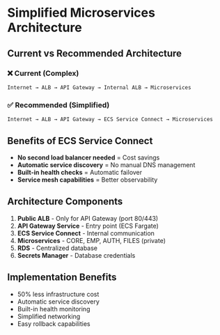 # Simplified Microservices Architecture

## Current vs Recommended Architecture

### ❌ Current (Complex)
```
Internet → ALB → API Gateway → Internal ALB → Microservices
```

### ✅ Recommended (Simplified)
```
Internet → ALB → API Gateway → ECS Service Connect → Microservices
```

## Benefits of ECS Service Connect
- **No second load balancer needed** = Cost savings
- **Automatic service discovery** = No manual DNS management
- **Built-in health checks** = Automatic failover
- **Service mesh capabilities** = Better observability

## Architecture Components

1. **Public ALB** - Only for API Gateway (port 80/443)
2. **API Gateway Service** - Entry point (ECS Fargate)
3. **ECS Service Connect** - Internal communication
4. **Microservices** - CORE, EMP, AUTH, FILES (private)
5. **RDS** - Centralized database
6. **Secrets Manager** - Database credentials

## Implementation Benefits
- 50% less infrastructure cost
- Automatic service discovery
- Built-in health monitoring
- Simplified networking
- Easy rollback capabilities

